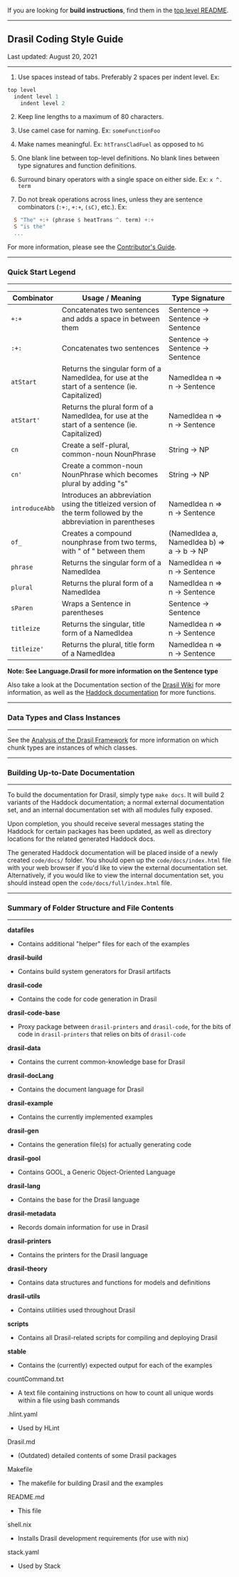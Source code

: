 If you are looking for **build instructions**, find them in the [top level README](https://github.com/JacquesCarette/Drasil).

--------------------------------------------------
## Drasil Coding Style Guide
Last updated: August 20, 2021

--------------------------------------------------

1. Use spaces instead of tabs. Preferably 2 spaces per indent level. Ex:

```Haskell
top level
  indent level 1
    indent level 2
```
2. Keep line lengths to a maximum of 80 characters.

3. Use camel case for naming. Ex: `someFunctionFoo`

4. Make names meaningful. Ex: `htTransCladFuel` as opposed to `hG`

5. One blank line between top-level definitions. No blank lines between type signatures and function definitions.

6. Surround binary operators with a single space on either side. Ex: `x ^. term`

7. Do not break operations across lines, unless they are sentence combinators (`:+:`, `+:+`, `(sC)`, etc.). Ex: 

```Haskell
  S "The" +:+ (phrase $ heatTrans ^. term) +:+ 
  S "is the"
  ...
```
For more information, please see the [Contributor's Guide](https://github.com/JacquesCarette/Drasil/wiki/Contributor's-Guide).

-------------------------------------------------
### Quick Start Legend
-------------------------------------------------

| Combinator | Usage / Meaning | Type Signature |
|------------|-----------------|----------------|
| `+:+` | Concatenates two sentences and adds a space in between them | Sentence -> Sentence -> Sentence |
| `:+:` | Concatenates two sentences | Sentence -> Sentence -> Sentence |
| `atStart` | Returns the singular form of a NamedIdea, for use at the start of a sentence (ie. Capitalized) | NamedIdea n => n -> Sentence |
| `atStart'` | Returns the plural form of a NamedIdea, for use at the start of a sentence (ie. Capitalized) | NamedIdea n => n -> Sentence |
| `cn` | Create a self-plural, common-noun NounPhrase | String -> NP |
| `cn'` | Create a common-noun NounPhrase which becomes plural by adding "s" | String -> NP |
| `introduceAbb` | Introduces an abbreviation using the titleized version of the term followed by the abbreviation in parentheses | NamedIdea n => n -> Sentence |
| `of_` | Creates a compound nounphrase from two terms, with " of " between them | (NamedIdea a, NamedIdea b) => a -> b -> NP |
| `phrase` | Returns the singular form of a NamedIdea | NamedIdea n => n -> Sentence |
| `plural` | Returns the plural form of a NamedIdea | NamedIdea n => n -> Sentence |
| `sParen` | Wraps a Sentence in parentheses | Sentence -> Sentence |
| `titleize` | Returns the singular, title form of a NamedIdea | NamedIdea n => n -> Sentence |
| `titleize'` | Returns the plural, title form of a NamedIdea | NamedIdea n => n -> Sentence |

**Note: See Language.Drasil for more information on the Sentence type**

Also take a look at the Documentation section of the [Drasil Wiki](https://github.com/JacquesCarette/Drasil/wiki) for more information, as well as the [Haddock documentation](https://jacquescarette.github.io/Drasil/docs/full/index.html) for more functions.

-------------------------------------------------
### Data Types and Class Instances
-------------------------------------------------

See the 
[Analysis of the Drasil Framework](https://jacquescarette.github.io/Drasil/#Sec:Analysis) for more information on which chunk types are instances of which classes.

-------------------------------------------------
### Building Up-to-Date Documentation
-------------------------------------------------

To build the documentation for Drasil, simply type `make docs`.
It will build 2 variants of the Haddock documentation; a normal external 
documentation set, and an internal documentation set with all modules fully exposed.

Upon completion, you should receive several messages stating the Haddock for certain
packages has been updated, as well as directory locations for the related generated Haddock docs.

The generated Haddock documentation will be placed inside of a newly created `code/docs/` folder.
You should open up the `code/docs/index.html` file with your web browser if you'd like to view 
the external documentation set. Alternatively, if you would like to view the internal documentation set,
you should instead open the `code/docs/full/index.html` file.

--------------------------------------------------
### Summary of Folder Structure and File Contents
--------------------------------------------------

**datafiles**
  - Contains additional "helper" files for each of the examples

**drasil-build**
  - Contains build system generators for Drasil artifacts

**drasil-code**
  - Contains the code for code generation in Drasil

**drasil-code-base**
  - Proxy package between `drasil-printers` and `drasil-code`, for the bits of code in `drasil-printers` that relies on bits of `drasil-code`

**drasil-data**
  - Contains the current common-knowledge base for Drasil

**drasil-docLang**
  - Contains the document language for Drasil
  
**drasil-example**
  - Contains the currently implemented examples

**drasil-gen**
  - Contains the generation file(s) for actually generating code

**drasil-gool**
  - Contains GOOL, a Generic Object-Oriented Language
  
**drasil-lang**
  - Contains the base for the Drasil language

**drasil-metadata**
  - Records domain information for use in Drasil

**drasil-printers**
  - Contains the printers for the Drasil language

**drasil-theory**
  - Contains data structures and functions for models and definitions

**drasil-utils**
  - Contains utilities used throughout Drasil

**scripts**
  - Contains all Drasil-related scripts for compiling and deploying Drasil
  
**stable**
  - Contains the (currently) expected output for each of the examples

countCommand.txt
  - A text file containing instructions on how to count all unique words 
  within a file using bash commands

.hlint.yaml
  - Used by HLint

Drasil.md
  - (Outdated) detailed contents of some Drasil packages

Makefile
  - The makefile for building Drasil and the examples

README.md
  - This file

shell.nix
  - Installs Drasil development requirements (for use with nix)
  
stack.yaml
  - Used by Stack
